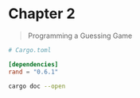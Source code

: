 # Chapter 2

> Programming a Guessing Game

```toml
# Cargo.toml

[dependencies]
rand = "0.6.1"
```

```bash
cargo doc --open
```
